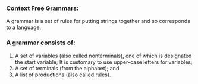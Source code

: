 ### Context Free Grammars: 
A grammar is a set of rules for putting strings together and so corresponds to a language.

### A grammar consists of:
1. A set of variables (also called nonterminals), one of which is designated the start variable; It is customary to use upper-case letters for variables;
2. A set of terminals (from the alphabet); and
3. A list of productions (also called rules).
